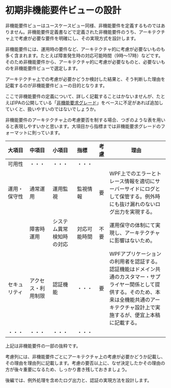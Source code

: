 # 初期非機能要件ビューの設計

非機能要件ビューはユースケースビュー同様、非機能要件を定義するものではありません。非機能要件定義書などで定義された非機能要件のうち、アーキテクチャ上で考慮が必要な要件を明確にし、その実現方式を設計します。

非機能要件には、運用時の要件など、アーキテクチャ的に考慮が必要ないものも多く含まれます。たとえば障害発生時の対応可能時間（9時～17時）などです。そのため非機能要件から、アーキテクチャ的に考慮が必要なものと、必要ないものを非機能要件ビューで選定します。

アーキテクチャ上での考慮が必要かどうか検討した結果と、そう判断した理由を記載するのが非機能要件ビューの目的となります。

ここで非機能要件の定義について、詳しく記載することはかないませんが、たとえばIPAの公開している「[非機能要求グレード](https://www.ipa.go.jp/sec/softwareengineering/std/ent03-b.html)」をベースに不足があれば追加していくと、扱いやすいのではないでしょうか。

非機能要件のアーキテクチャ上の考慮要否を制する場合、つぎのような表を用いると表現しやすいかと思います。大項目から指標までは非機能要求グレードのフォーマットに則っています。

|大項目|中項目|小項目|指標|考慮|理由|
|:--|:--|:--|:--|:-:|--|
|可用性|・・・|・・・|・・・|||
|運用・保守性|通常運用|運用監視|監視情報|要|WPF上でのエラーとトレース情報を適切にサーバーサイドにログとして保管する。例外時にも抜け漏れのないログ出力を実現する。|
||障害時運用|システム異常検知時の対応|対応可能時間|不要|運用保守の体制にて実現し、アーキテクチャに影響はないため。|
|セキュリティ|アクセス・利用制限|認証機能|・・・|要|WPFアプリケーションの利用者を認証する。認証機能はドメイン共通のカスタマー・サプライヤー関係として提供する。そのため、本来は全機能共通のアーキテクチャ設計上で実施するが、便宜上本稿に記載する。|
|・・・|・・・|・・・|・・・|||

上記は非機能要件の一部の抜粋です。

考慮列には、非機能要件ごとにアーキテクチャ上の考慮が必要かどうか記載し、その理由を理由列に記載します。考慮の要否以上に、なぜ決定したかその理由の方が後々重要になるため、しっかり書き残しておきましょう。

後編では、例外処理を含めたログ出力と、認証の実現方法を設計します。

